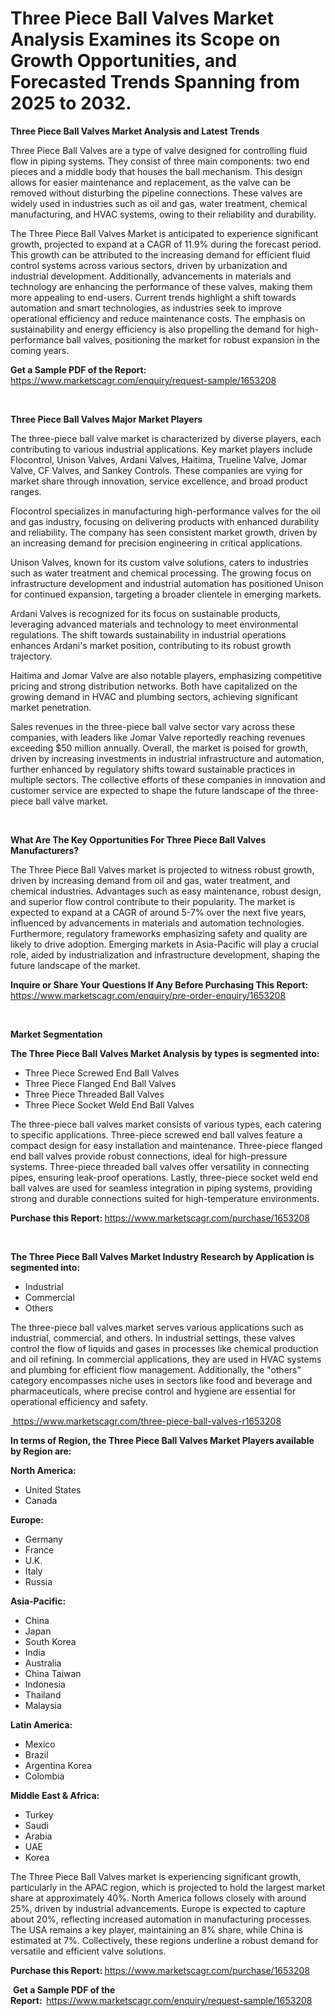 <p><h1>Three Piece Ball Valves Market Analysis Examines its Scope on Growth Opportunities, and Forecasted Trends Spanning from 2025 to 2032.</h1></p><p><strong>Three Piece Ball Valves Market Analysis and Latest Trends</strong></p>
<p><p>Three Piece Ball Valves are a type of valve designed for controlling fluid flow in piping systems. They consist of three main components: two end pieces and a middle body that houses the ball mechanism. This design allows for easier maintenance and replacement, as the valve can be removed without disturbing the pipeline connections. These valves are widely used in industries such as oil and gas, water treatment, chemical manufacturing, and HVAC systems, owing to their reliability and durability.</p><p>The Three Piece Ball Valves Market is anticipated to experience significant growth, projected to expand at a CAGR of 11.9% during the forecast period. This growth can be attributed to the increasing demand for efficient fluid control systems across various sectors, driven by urbanization and industrial development. Additionally, advancements in materials and technology are enhancing the performance of these valves, making them more appealing to end-users. Current trends highlight a shift towards automation and smart technologies, as industries seek to improve operational efficiency and reduce maintenance costs. The emphasis on sustainability and energy efficiency is also propelling the demand for high-performance ball valves, positioning the market for robust expansion in the coming years.</p></p>
<p><strong>Get a Sample PDF of the Report:&nbsp;</strong> <a href="https://www.marketscagr.com/enquiry/request-sample/1653208?utm_campaign=3033&utm_medium=2&utm_source=Github&utm_content=ia&utm_term=16042025&utm_id=three-piece-ball-valves">https://www.marketscagr.com/enquiry/request-sample/1653208</a></p>
<p>&nbsp;</p>
<p><strong>Three Piece Ball Valves Major Market Players</strong></p>
<p><p>The three-piece ball valve market is characterized by diverse players, each contributing to various industrial applications. Key market players include Flocontrol, Unison Valves, Ardani Valves, Haitima, Trueline Valve, Jomar Valve, CF Valves, and Sankey Controls. These companies are vying for market share through innovation, service excellence, and broad product ranges.</p><p>Flocontrol specializes in manufacturing high-performance valves for the oil and gas industry, focusing on delivering products with enhanced durability and reliability. The company has seen consistent market growth, driven by an increasing demand for precision engineering in critical applications.</p><p>Unison Valves, known for its custom valve solutions, caters to industries such as water treatment and chemical processing. The growing focus on infrastructure development and industrial automation has positioned Unison for continued expansion, targeting a broader clientele in emerging markets.</p><p>Ardani Valves is recognized for its focus on sustainable products, leveraging advanced materials and technology to meet environmental regulations. The shift towards sustainability in industrial operations enhances Ardani's market position, contributing to its robust growth trajectory.</p><p>Haitima and Jomar Valve are also notable players, emphasizing competitive pricing and strong distribution networks. Both have capitalized on the growing demand in HVAC and plumbing sectors, achieving significant market penetration.</p><p>Sales revenues in the three-piece ball valve sector vary across these companies, with leaders like Jomar Valve reportedly reaching revenues exceeding $50 million annually. Overall, the market is poised for growth, driven by increasing investments in industrial infrastructure and automation, further enhanced by regulatory shifts toward sustainable practices in multiple sectors. The collective efforts of these companies in innovation and customer service are expected to shape the future landscape of the three-piece ball valve market.</p></p>
<p>&nbsp;</p>
<p><strong>What Are The Key Opportunities For Three Piece Ball Valves Manufacturers?</strong></p>
<p><p>The Three Piece Ball Valves market is projected to witness robust growth, driven by increasing demand from oil and gas, water treatment, and chemical industries. Advantages such as easy maintenance, robust design, and superior flow control contribute to their popularity. The market is expected to expand at a CAGR of around 5-7% over the next five years, influenced by advancements in materials and automation technologies. Furthermore, regulatory frameworks emphasizing safety and quality are likely to drive adoption. Emerging markets in Asia-Pacific will play a crucial role, aided by industrialization and infrastructure development, shaping the future landscape of the market.</p></p>
<p><strong>Inquire or Share Your Questions If Any Before Purchasing This Report:</strong> <a href="https://www.marketscagr.com/enquiry/pre-order-enquiry/1653208?utm_campaign=3033&utm_medium=2&utm_source=Github&utm_content=ia&utm_term=16042025&utm_id=three-piece-ball-valves">https://www.marketscagr.com/enquiry/pre-order-enquiry/1653208</a></p>
<p>&nbsp;</p>
<p><strong>Market Segmentation</strong></p>
<p><strong>The Three Piece Ball Valves Market Analysis by types is segmented into:</strong></p>
<p><ul><li>Three Piece Screwed End Ball Valves</li><li>Three Piece Flanged End Ball Valves</li><li>Three Piece Threaded Ball Valves</li><li>Three Piece Socket Weld End Ball Valves</li></ul></p>
<p><p>The three-piece ball valves market consists of various types, each catering to specific applications. Three-piece screwed end ball valves feature a compact design for easy installation and maintenance. Three-piece flanged end ball valves provide robust connections, ideal for high-pressure systems. Three-piece threaded ball valves offer versatility in connecting pipes, ensuring leak-proof operations. Lastly, three-piece socket weld end ball valves are used for seamless integration in piping systems, providing strong and durable connections suited for high-temperature environments.</p></p>
<p><strong>Purchase this Report:&nbsp;</strong><a href="https://www.marketscagr.com/purchase/1653208?utm_campaign=3033&utm_medium=2&utm_source=Github&utm_content=ia&utm_term=16042025&utm_id=three-piece-ball-valves">https://www.marketscagr.com/purchase/1653208</a></p>
<p>&nbsp;</p>
<p><strong>The Three Piece Ball Valves Market Industry Research by Application is segmented into:</strong></p>
<p><ul><li>Industrial</li><li>Commercial</li><li>Others</li></ul></p>
<p><p>The three-piece ball valves market serves various applications such as industrial, commercial, and others. In industrial settings, these valves control the flow of liquids and gases in processes like chemical production and oil refining. In commercial applications, they are used in HVAC systems and plumbing for efficient flow management. Additionally, the "others" category encompasses niche uses in sectors like food and beverage and pharmaceuticals, where precise control and hygiene are essential for operational efficiency and safety.</p></p>
<p><a href="https://www.marketscagr.com/three-piece-ball-valves-r1653208?utm_campaign=3033&utm_medium=2&utm_source=Github&utm_content=ia&utm_term=16042025&utm_id=three-piece-ball-valves">&nbsp;https://www.marketscagr.com/three-piece-ball-valves-r1653208</a></p>
<p><strong>In terms of Region, the Three Piece Ball Valves Market Players available by Region are:</strong></p>
<p>
    <p> <strong> North America: </strong>
        <ul>
            <li>United States</li>
            <li>Canada</li>
        </ul>
        </p> 
    <p> <strong> Europe: </strong>
        <ul>
            <li>Germany</li>
            <li>France</li>
            <li>U.K.</li>
            <li>Italy</li>
            <li>Russia</li>
        </ul>
        </p> 
    <p> <strong> Asia-Pacific: </strong>
        <ul>
            <li>China</li>
            <li>Japan</li>
            <li>South Korea</li>
            <li>India</li>
            <li>Australia</li>
            <li>China Taiwan</li>
            <li>Indonesia</li>
            <li>Thailand</li>
            <li>Malaysia</li>
        </ul>
        </p> 
    <p> <strong> Latin America: </strong>
        <ul>
            <li>Mexico</li>
            <li>Brazil</li>
            <li>Argentina Korea</li>
            <li>Colombia</li>
        </ul>
        </p> 
    <p> <strong> Middle East & Africa: </strong>
        <ul>
            <li>Turkey</li>
            <li>Saudi</li>
            <li>Arabia</li>
            <li>UAE</li>
            <li>Korea</li>
        </ul>
    </p>
    </p>
<p><p>The Three Piece Ball Valves market is experiencing significant growth, particularly in the APAC region, which is projected to hold the largest market share at approximately 40%. North America follows closely with around 25%, driven by industrial advancements. Europe is expected to capture about 20%, reflecting increased automation in manufacturing processes. The USA remains a key player, maintaining an 8% share, while China is estimated at 7%. Collectively, these regions underline a robust demand for versatile and efficient valve solutions.</p></p>
<p><strong>Purchase this Report: </strong><a href="https://www.marketscagr.com/purchase/1653208?utm_campaign=3033&utm_medium=2&utm_source=Github&utm_content=ia&utm_term=16042025&utm_id=three-piece-ball-valves">https://www.marketscagr.com/purchase/1653208</a></p>
<p>&nbsp;<strong>Get a Sample PDF of the Report:&nbsp;&nbsp;</strong><a href="https://www.marketscagr.com/enquiry/request-sample/1653208?utm_campaign=3033&utm_medium=2&utm_source=Github&utm_content=ia&utm_term=16042025&utm_id=three-piece-ball-valves">https://www.marketscagr.com/enquiry/request-sample/1653208</a></p>
<p><strong></strong></p>
<p><p></p><p></p><p></p></p>